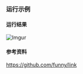 ### 运行示例

#### 运行结果
![Imgur](http://i.imgur.com/eDR2d7n.png)

#### 参考资料
https://github.com/funny/link
